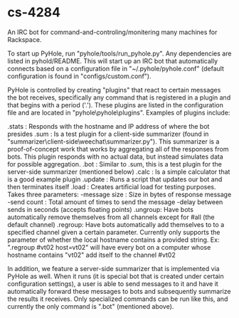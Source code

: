 cs-4284
=======

An IRC bot for command-and-controling/monitering many machines for Rackspace.

To start up PyHole, run "pyhole/tools/run_pyhole.py". Any dependencies are
listed in pyhold/README. This will start up an IRC bot that automatically
connects based on a configuration file in "~/.pyhole/pyhole.conf" (default
configuration is found in "configs/custom.conf").

PyHole is controlled by creating "plugins" that react to certain messages
the bot receives, specifically any command that is registered in a plugin and
that begins with a period ('.'). These plugins are listed in the configuration
file and are located in "pyhole\pyhole\plugins". Examples of plugins include:

 .stats  : Responds with the hostname and IP address of where the bot presides
 .sum    : Is a test plugin for a client-side summarizer (found in
              "summarizer\client-side\weechat\summarizer.py"). This summarizer
              is a proof-of-concept work that works by aggregating all of the
              responses from bots. This plugin responds with no actual data,
              but instead simulates data for possible aggregation.
 .bot    : Similar to .sum, this is a test plugin for the server-side summarizer
              (mentioned below)
 .calc   : Is a simple calculator that is a good example plugin
 .update : Runs a script that updates our bot and then terminates itself
 .load   : Creates artificial load for testing purposes. Takes three parameters:
             -message size : Size in bytes of response message
             -send count   : Total amount of times to send the message
             -delay between sends in seconds (accepts floating points)
 .ungroup: Have bots automatically remove themselves from all channels except
              for #all (the default channel)
 .regroup: Have bots automatically add themselves to to a specified channel
              given a certain parameter. Currently only supports the parameter
              of whether the local hostname contains a provided string.
              Ex: ".regroup #vt02 host=vt02" will have every bot on a computer
              whose hostname contains "vt02" add itself to the channel #vt02
              

In addition, we feature a server-side summarizer that is implemented via PyHole
as well. When it runs (it is special bot that is created under certain
configuration settings), a user is able to send messages to it and have it
automatically forward these messages to bots and subsequently summarize the
results it receives. Only specialized commands can be run like this, and
currently the only command is ".bot" (mentioned above).